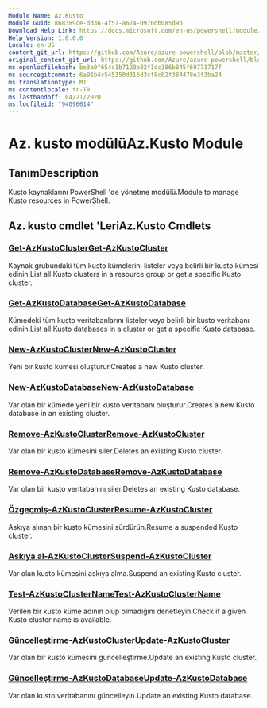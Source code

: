 ```yaml
---
Module Name: Az.Kusto
Module Guid: 868389ce-dd36-4f57-a674-0970db085d9b
Download Help Link: https://docs.microsoft.com/en-us/powershell/module/az.kusto
Help Version: 1.0.0.0
Locale: en-US
content_git_url: https://github.com/Azure/azure-powershell/blob/master/src/Kusto/Kusto/help/Az.Kusto.md
original_content_git_url: https://github.com/Azure/azure-powershell/blob/master/src/Kusto/Kusto/help/Az.Kusto.md
ms.openlocfilehash: be3a0f654c1b7120b82f1dc386b845f69771717f
ms.sourcegitcommit: 6a91b4c545350d316d3cf8c62f384478e3f3ba24
ms.translationtype: MT
ms.contentlocale: tr-TR
ms.lasthandoff: 04/21/2020
ms.locfileid: "94096614"
---
```

# <span data-ttu-id="172e3-101">Az. kusto modülü</span><span class="sxs-lookup"><span data-stu-id="172e3-101">Az.Kusto Module</span></span>
## <span data-ttu-id="172e3-102">Tanım</span><span class="sxs-lookup"><span data-stu-id="172e3-102">Description</span></span>
<span data-ttu-id="172e3-103">Kusto kaynaklarını PowerShell 'de yönetme modülü.</span><span class="sxs-lookup"><span data-stu-id="172e3-103">Module to manage Kusto resources in PowerShell.</span></span>

## <span data-ttu-id="172e3-104">Az. kusto cmdlet 'Leri</span><span class="sxs-lookup"><span data-stu-id="172e3-104">Az.Kusto Cmdlets</span></span>
### [<span data-ttu-id="172e3-105">Get-AzKustoCluster</span><span class="sxs-lookup"><span data-stu-id="172e3-105">Get-AzKustoCluster</span></span>](Get-AzKustoCluster.md)
<span data-ttu-id="172e3-106">Kaynak grubundaki tüm kusto kümelerini listeler veya belirli bir kusto kümesi edinin.</span><span class="sxs-lookup"><span data-stu-id="172e3-106">List all Kusto clusters in a resource group or get a specific Kusto cluster.</span></span>

### [<span data-ttu-id="172e3-107">Get-AzKustoDatabase</span><span class="sxs-lookup"><span data-stu-id="172e3-107">Get-AzKustoDatabase</span></span>](Get-AzKustoDatabase.md)
<span data-ttu-id="172e3-108">Kümedeki tüm kusto veritabanlarını listeler veya belirli bir kusto veritabanı edinin.</span><span class="sxs-lookup"><span data-stu-id="172e3-108">List all Kusto databases in a cluster or get a specific Kusto database.</span></span>

### [<span data-ttu-id="172e3-109">New-AzKustoCluster</span><span class="sxs-lookup"><span data-stu-id="172e3-109">New-AzKustoCluster</span></span>](New-AzKustoCluster.md)
<span data-ttu-id="172e3-110">Yeni bir kusto kümesi oluşturur.</span><span class="sxs-lookup"><span data-stu-id="172e3-110">Creates a new Kusto cluster.</span></span>

### [<span data-ttu-id="172e3-111">New-AzKustoDatabase</span><span class="sxs-lookup"><span data-stu-id="172e3-111">New-AzKustoDatabase</span></span>](New-AzKustoDatabase.md)
<span data-ttu-id="172e3-112">Var olan bir kümede yeni bir kusto veritabanı oluşturur.</span><span class="sxs-lookup"><span data-stu-id="172e3-112">Creates a new Kusto database in an existing cluster.</span></span>

### [<span data-ttu-id="172e3-113">Remove-AzKustoCluster</span><span class="sxs-lookup"><span data-stu-id="172e3-113">Remove-AzKustoCluster</span></span>](Remove-AzKustoCluster.md)
<span data-ttu-id="172e3-114">Var olan bir kusto kümesini siler.</span><span class="sxs-lookup"><span data-stu-id="172e3-114">Deletes an existing Kusto cluster.</span></span>

### [<span data-ttu-id="172e3-115">Remove-AzKustoDatabase</span><span class="sxs-lookup"><span data-stu-id="172e3-115">Remove-AzKustoDatabase</span></span>](Remove-AzKustoDatabase.md)
<span data-ttu-id="172e3-116">Var olan bir kusto veritabanını siler.</span><span class="sxs-lookup"><span data-stu-id="172e3-116">Deletes an existing Kusto database.</span></span>

### [<span data-ttu-id="172e3-117">Özgeçmiş-AzKustoCluster</span><span class="sxs-lookup"><span data-stu-id="172e3-117">Resume-AzKustoCluster</span></span>](Resume-AzKustoCluster.md)
<span data-ttu-id="172e3-118">Askıya alınan bir kusto kümesini sürdürün.</span><span class="sxs-lookup"><span data-stu-id="172e3-118">Resume a suspended Kusto cluster.</span></span>

### [<span data-ttu-id="172e3-119">Askıya al-AzKustoCluster</span><span class="sxs-lookup"><span data-stu-id="172e3-119">Suspend-AzKustoCluster</span></span>](Suspend-AzKustoCluster.md)
<span data-ttu-id="172e3-120">Var olan kusto kümesini askıya alma.</span><span class="sxs-lookup"><span data-stu-id="172e3-120">Suspend an existing Kusto cluster.</span></span>

### [<span data-ttu-id="172e3-121">Test-AzKustoClusterName</span><span class="sxs-lookup"><span data-stu-id="172e3-121">Test-AzKustoClusterName</span></span>](Test-AzKustoClusterName.md)
<span data-ttu-id="172e3-122">Verilen bir kusto küme adının olup olmadığını denetleyin.</span><span class="sxs-lookup"><span data-stu-id="172e3-122">Check if a given Kusto cluster name is available.</span></span>

### [<span data-ttu-id="172e3-123">Güncelleştirme-AzKustoCluster</span><span class="sxs-lookup"><span data-stu-id="172e3-123">Update-AzKustoCluster</span></span>](Update-AzKustoCluster.md)
<span data-ttu-id="172e3-124">Var olan bir kusto kümesini güncelleştirme.</span><span class="sxs-lookup"><span data-stu-id="172e3-124">Update an existing Kusto cluster.</span></span>

### [<span data-ttu-id="172e3-125">Güncelleştirme-AzKustoDatabase</span><span class="sxs-lookup"><span data-stu-id="172e3-125">Update-AzKustoDatabase</span></span>](Update-AzKustoDatabase.md)
<span data-ttu-id="172e3-126">Var olan kusto veritabanını güncelleyin.</span><span class="sxs-lookup"><span data-stu-id="172e3-126">Update an existing Kusto database.</span></span>

